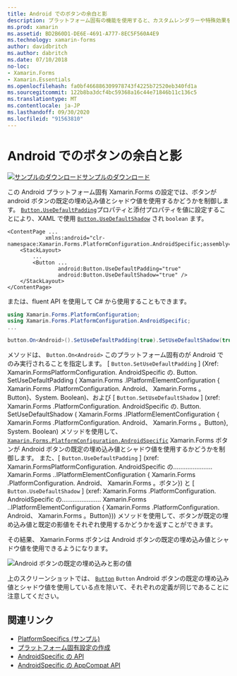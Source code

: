 ```yaml
---
title: Android でのボタンの余白と影
description: プラットフォーム固有の機能を使用すると、カスタムレンダラーや特殊効果を実装することなく、特定のプラットフォームでのみ使用できる機能を使用できます。 この記事では、android のボタンの既定の埋め込み値とシャドウ値を使用する Android プラットフォーム固有のを使用する方法について説明します。
ms.prod: xamarin
ms.assetid: BD2B60D1-DE6E-4691-A777-8EC5F560A4E9
ms.technology: xamarin-forms
author: davidbritch
ms.author: dabritch
ms.date: 07/10/2018
no-loc:
- Xamarin.Forms
- Xamarin.Essentials
ms.openlocfilehash: fa0bf466886309978743f4225b72520eb340fd1a
ms.sourcegitcommit: 122b8ba3dcf4bc59368a16c44e71846b11c136c5
ms.translationtype: MT
ms.contentlocale: ja-JP
ms.lasthandoff: 09/30/2020
ms.locfileid: "91563810"
---
```

# <a name="button-padding-and-shadows-on-android"></a>Android でのボタンの余白と影

[![サンプルのダウンロード](~/media/shared/download.png)サンプルのダウンロード](https://docs.microsoft.com/samples/xamarin/xamarin-forms-samples/userinterface-platformspecifics)

この Android プラットフォーム固有 Xamarin.Forms の設定では、ボタンが android ボタンの既定の埋め込み値とシャドウ値を使用するかどうかを制御します。 [`Button.UseDefaultPadding`](xref:Xamarin.Forms.PlatformConfiguration.AndroidSpecific.Button.UseDefaultPaddingProperty)プロパティと添付プロパティを値に設定することにより、XAML で使用 [`Button.UseDefaultShadow`](xref:Xamarin.Forms.PlatformConfiguration.AndroidSpecific.Button.UseDefaultShadowProperty) され `boolean` ます。

```xaml
<ContentPage ...
            xmlns:android="clr-namespace:Xamarin.Forms.PlatformConfiguration.AndroidSpecific;assembly=Xamarin.Forms.Core">
    <StackLayout>
        ...
        <Button ...
                android:Button.UseDefaultPadding="true"
                android:Button.UseDefaultShadow="true" />         
    </StackLayout>
</ContentPage>
```

または、fluent API を使用して C# から使用することもできます。

```csharp
using Xamarin.Forms.PlatformConfiguration;
using Xamarin.Forms.PlatformConfiguration.AndroidSpecific;
...

button.On<Android>().SetUseDefaultPadding(true).SetUseDefaultShadow(true);
```

メソッドは、 `Button.On<Android>` このプラットフォーム固有のが Android でのみ実行されることを指定します。 [ `Button.SetUseDefaultPadding` ] (Xref: Xamarin.FormsPlatformConfiguration. AndroidSpecific の. Button. SetUseDefaultPadding ( Xamarin.Forms .IPlatformElementConfiguration { Xamarin.Forms .PlatformConfiguration. Android、 Xamarin.Forms 。Button}、System. Boolean)、および [ `Button.SetUseDefaultShadow` ] (xref: Xamarin.Forms .PlatformConfiguration. AndroidSpecific の. Button. SetUseDefaultShadow ( Xamarin.Forms .IPlatformElementConfiguration { Xamarin.Forms .PlatformConfiguration. Android、 Xamarin.Forms 。Button}, System. Boolean) メソッドを使用して、 [`Xamarin.Forms.PlatformConfiguration.AndroidSpecific`](xref:Xamarin.Forms.PlatformConfiguration.AndroidSpecific) Xamarin.Forms ボタンが Android ボタンの既定の埋め込み値とシャドウ値を使用するかどうかを制御します。 また、[ `Button.UseDefaultPadding` ] (xref: Xamarin.FormsPlatformConfiguration. AndroidSpecific の...................... Xamarin.Forms ..IPlatformElementConfiguration { Xamarin.Forms .PlatformConfiguration. Android、 Xamarin.Forms 。ボタン}) と [ `Button.UseDefaultShadow` ] (xref: Xamarin.Forms .PlatformConfiguration. AndroidSpecific の...................... Xamarin.Forms ..IPlatformElementConfiguration { Xamarin.Forms .PlatformConfiguration. Android、 Xamarin.Forms 。Button})) メソッドを使用して、ボタンが既定の埋め込み値と既定の影値をそれぞれ使用するかどうかを返すことができます。

その結果、 Xamarin.Forms ボタンは Android ボタンの既定の埋め込み値とシャドウ値を使用できるようになります。

![Android ボタンの既定の埋め込みと影の値](button-padding-shadow-images/button-padding-and-shadow.png)

上のスクリーンショットでは、 [`Button`](xref:Xamarin.Forms.Button) `Button` Android ボタンの既定の埋め込み値とシャドウ値を使用している点を除いて、それぞれの定義が同じであることに注意してください。

## <a name="related-links"></a>関連リンク

- [PlatformSpecifics (サンプル)](/samples/xamarin/xamarin-forms-samples/userinterface-platformspecifics)
- [プラットフォーム固有設定の作成](~/xamarin-forms/platform/platform-specifics/index.md#creating-platform-specifics)
- [AndroidSpecific の API](xref:Xamarin.Forms.PlatformConfiguration.AndroidSpecific)
- [AndroidSpecific の AppCompat API](xref:Xamarin.Forms.PlatformConfiguration.AndroidSpecific.AppCompat)
